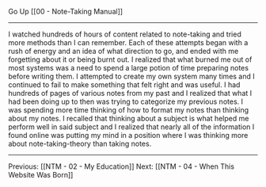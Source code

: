Go Up [[00 - Note-Taking Manual]]

---

I watched hundreds of hours of content related to note-taking and tried more methods than I can remember. Each of these attempts began with a rush of energy and an idea of what direction to go, and ended with me forgetting about it or being burnt out. I realized that what burned me out of most systems was a need to spend a large potion of time preparing notes before writing them. I attempted to create my own system many times and I continued to fail to make something that felt right and was useful. I had hundreds of pages of various notes from my past and I realized that what I had been doing up to then was trying to categorize my previous notes. I was spending more time thinking of how to format my notes than thinking about my notes. I recalled that thinking about a subject is what helped me perform well in said subject and I realized that nearly all of the information I found online was putting my mind in a position where I was thinking more about note-taking-theory than taking notes.

---
Previous: [[NTM - 02 - My Education]]
Next: [[NTM - 04 - When This Website Was Born]]